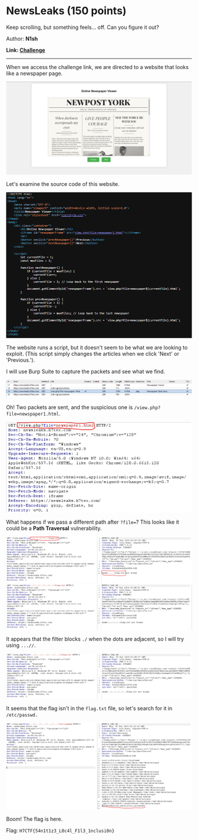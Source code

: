<h1> NewsLeaks (150 points)</h1>
<p> Keep scrolling, but something feels... off. Can you figure it out?</p>
<p> Author: <b>N1sh</b></p>
<b>Link: <a href="https://newsleaks.h7tex.com/"> Challenge </a></b>
<hr>
<p>When we access the challenge link, we are directed to a website that looks like a newspaper page.</p>
<img src="./imgs/newsleaks2-1.png">
<p>Let's examine the source code of this website.</p>
<img src="./imgs/newsleaks0.png">
<p>The website runs a script, but it doesn't seem to be what we are looking to exploit. (This script simply changes the articles when we click 'Next' or 'Previous.').</p>
<p>I will use Burp Suite to capture the packets and see what we find.</p>
<img src="./imgs/newsleaks1.png">
<p>Oh! Two packets are sent, and the suspicious one is <code>/view.php?file=newspaper1.html</code>. </p>
<img src="./imgs/newsleaks2.png">
<p>What happens if we pass a different path after <code>?file=</code>? This looks like it could be a <b>Path Traversal</b> vulnerability.</p>
<img src="./imgs/newsleaks3.png">
<img src="./imgs/newsleaks4.png">
<p>It appears that the filter blocks <code>./</code> when the dots are adjacent, so I will try using <code>...//</code>.</p>
<img src="./imgs/newsleaks5.png">
<p>It seems that the flag isn't in the <code>flag.txt</code> file, so let's search for it in <code>/etc/passwd.</code></p>
<img src="./imgs/newsleaks6.png">
<p>Boom! The flag is here.</p>

Flag: <code>H7CTF{54n1t1z3_L0c4l_F1l3_1nclusi0n}</code>

